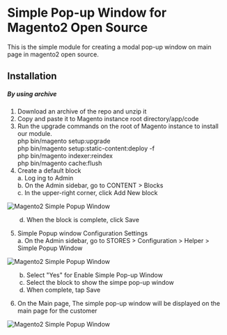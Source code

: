 # Simple Pop-up Window for Magento2 Open Source

This is the simple module for creating a modal pop-up window on main page in magento2 open source.

## Installation

##### By using archive
1. Download an archive of the repo and unzip it
2. Copy and paste it to Magento instance root directory/app/code
3. Run the upgrade commands on the root of Magento instance to install our module.  
php bin/magento setup:upgrade  
php bin/magento setup:static-content:deploy -f  
php bin/magento indexer:reindex  
php bin/magento cache:flush
4. Create a default block  
a. Log ing to Admin  
b. On the Admin sidebar, go to CONTENT > Blocks  
c. In the upper-right corner, click Add New block

![Magento2 Simple Popup Window](https://raw.githubusercontent.com/helper-yoo/support-repo/master/media/images/magento2-simple-popup-window/git_default_simple_popup_window_01.jpg)

&emsp;&emsp;d. When the block is complete, click Save

5. Simple Popup window Configuration Settings  
a. On the Admin sidebar, go to STORES > Configuration >  Helper > Simple Popup Window  

![Magento2 Simple Popup Window](https://raw.githubusercontent.com/helper-yoo/support-repo/master/media/images/magento2-simple-popup-window/git_default_simple_popup_window_03.jpg)

&emsp;&emsp;b. Select "Yes" for Enable Simple Pop-up Window  
&emsp;&emsp;c. Select the block to show the simpe pop-up window  
&emsp;&emsp;d. When complete, tap Save

6. On the Main page, The simple pop-up window will be displayed on the main page for the customer

![Magento2 Simple Popup Window](https://raw.githubusercontent.com/helper-yoo/support-repo/master/media/images/magento2-simple-popup-window/git_default_simple_popup_window_02.jpg)
